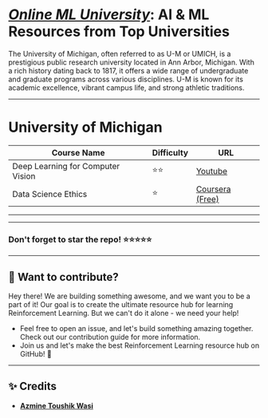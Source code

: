 # [***Online ML University***]((https://github.com/azminewasi/online-ml-university/)): **AI & ML Resources from Top Universities**
The University of Michigan, often referred to as U-M or UMICH, is a prestigious public research university located in Ann Arbor, Michigan. With a rich history dating back to 1817, it offers a wide range of undergraduate and graduate programs across various disciplines. U-M is known for its academic excellence, vibrant campus life, and strong athletic traditions.




---


# **University of Michigan**
| Course Name                                           | Difficulty    | URL                                                         |
|-------------------------------------------------------|---------------|-------------------------------------------------------------|
| Deep Learning for Computer Vision                     | ⭐⭐ | [Youtube](https://www.youtube.com/playlist?list=PL5-TkQAfAZFbzxjBHtzdVCWE0Zbhomg7r)      |
| Data Science Ethics | ⭐ | [Coursera (Free)](https://www.coursera.org/learn/data-science-ethics) |


---
---

### Don't forget to **star** the repo! ⭐⭐⭐⭐⭐

---
## 👋 **Want to contribute?**

Hey there! We are building something awesome, and we want you to be a part of it! Our goal is to create the ultimate resource hub for learning Reinforcement Learning. But we can't do it alone - we need your help!
- Feel free to open an issue, and let's build something amazing together. Check out our contribution guide for more information.
- Join us and let's make the best Reinforcement Learning resource hub on GitHub! 🚀

---

## ✨ **Credits**
- [**Azmine Toushik Wasi**]()

